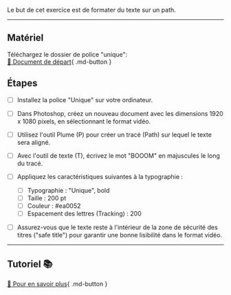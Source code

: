 <style>.md-footer{display:none;}</style>
<style>.md-Headher{display:none;}</style>
Le but de cet exercice est de formater du texte sur un path.
***  

## Matériel
Téléchargez le dossier de police "unique":      
[📁 Document de départ](https://cmontmorency365-my.sharepoint.com/:f:/g/personal/flpilote_cmontmorency_qc_ca/EjI_vOcd3nNJoxX-YMvtzr0BvAJGrpnArev0RWH74MjVwQ?e=veL2bB){ .md-button }   <br>



## Étapes

- [ ] Installez la police "Unique" sur votre ordinateur.
- [ ] Dans Photoshop, créez un nouveau document avec les dimensions 1920 x 1080 pixels, en sélectionnant le format vidéo.
- [ ] Utilisez l'outil Plume (P) pour créer un tracé (Path) sur lequel le texte sera aligné.
- [ ] Avec l'outil de texte (T), écrivez le mot "BOOOM" en majuscules le long du tracé.
- [ ] Appliquez les caractéristiques suivantes à la typographie :
  - [ ] Typographie : "Unique", bold
  - [ ] Taille : 200 pt
  - [ ] Couleur : #ea0052
  - [ ] Espacement des lettres (Tracking) : 200
- [ ] Assurez-vous que le texte reste à l'intérieur de la zone de sécurité des titres ("safe title") pour garantir une bonne lisibilité dans le format vidéo.


***  
## Tutoriel 📚
[📖 Pour en savoir plus](https://uqam-my.sharepoint.com/:v:/g/personal/lavoie-pilote_francoise_uqam_ca/ETlrIN8z7SdAg1XulMaJo-YB7HzeOv1QJKZMuhpzh4cSpQ?nav=eyJyZWZlcnJhbEluZm8iOnsicmVmZXJyYWxBcHAiOiJPbmVEcml2ZUZvckJ1c2luZXNzIiwicmVmZXJyYWxBcHBQbGF0Zm9ybSI6IldlYiIsInJlZmVycmFsTW9kZSI6InZpZXciLCJyZWZlcnJhbFZpZXciOiJNeUZpbGVzTGlua0NvcHkifX0&e=sV2gka){ .md-button }   <br>







